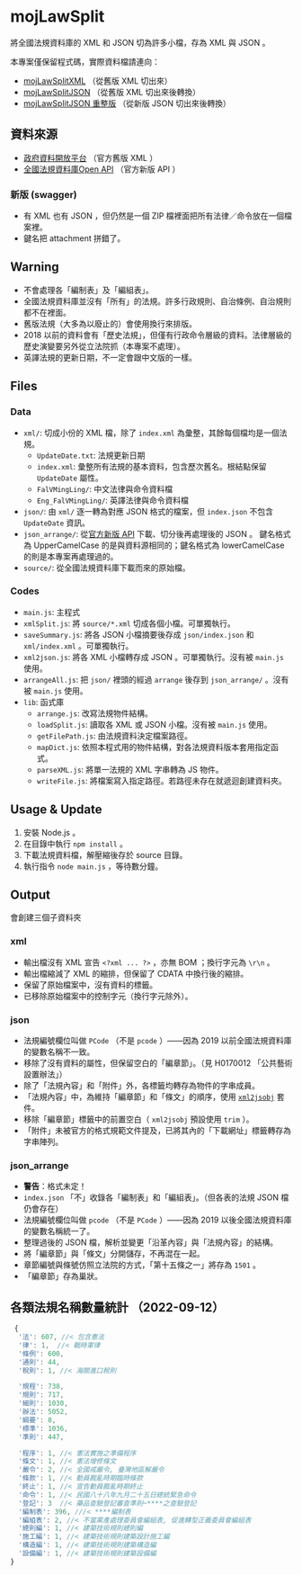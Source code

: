 # mojLawSplit
將全國法規資料庫的 XML 和 JSON 切為許多小檔，存為 XML 與 JSON 。

本專案僅保留程式碼，實際資料檔請連向：
* [mojLawSplitXML](https://github.com/kong0107/mojLawSplitXML) （從舊版 XML 切出來）
* [mojLawSplitJSON](https://github.com/kong0107/mojLawSplitJSON) （從舊版 XML 切出來後轉換）
* [mojLawSplitJSON 重整版](https://github.com/kong0107/mojLawSplitJSON/tree/arranged) （從新版 JSON 切出來後轉換）


## 資料來源
* [政府資料開放平台](https://data.gov.tw/datasets/search?query=%E6%B3%95%E8%A6%8F) （官方舊版 XML ）
* [全國法規資料庫Open API](https://law.moj.gov.tw/api/swagger/ui/index) （官方新版 API ）

### 新版 (swagger)
* 有 XML 也有 JSON ，但仍然是一個 ZIP 檔裡面把所有法律／命令放在一個檔案裡。
* 鍵名把 attachment 拼錯了。


## Warning
* 不會處理各「編制表」及「編組表」。
* 全國法規資料庫並沒有「所有」的法規。許多行政規則、自治條例、自治規則都不在裡面。
* 舊版法規（大多為以廢止的）會使用換行來排版。
* 2018 以前的資料會有「歷史法規」，但僅有行政命令層級的資料。法律層級的歷史演變要另外從立法院抓（本專案不處理）。
* 英譯法規的更新日期，不一定會跟中文版的一樣。


## Files

### Data
* `xml/`: 切成小份的 XML 檔，除了 `index.xml` 為彙整，其餘每個檔均是一個法規。
  * `UpdateDate.txt`: 法規更新日期
  * `index.xml`: 彙整所有法規的基本資料，包含歷次舊名。根結點保留 `UpdateDate` 屬性。
  * `FalVMingLing/`: 中文法律與命令資料檔
  * `Eng_FalVMingLing/`: 英譯法律與命令資料檔
* `json/`: 由 `xml/` 逐一轉為對應 JSON 格式的檔案，但 `index.json` 不包含 `UpdateDate` 資訊。
* `json_arrange/`: 從[官方新版 API](https://law.moj.gov.tw/api/swagger/ui/index) 下載、切分後再處理後的 JSON 。
  鍵名格式為 UpperCamelCase 的是與資料源相同的；鍵名格式為 lowerCamelCase 的則是本專案再處理過的。
* `source/`: 從全國法規資料庫下載而來的原始檔。

### Codes
* `main.js`: 主程式
* `xmlSplit.js`: 將 `source/*.xml` 切成各個小檔。可單獨執行。
* `saveSummary.js`: 將各 JSON 小檔摘要後存成 `json/index.json` 和 `xml/index.xml` 。可單獨執行。
* `xml2json.js`: 將各 XML 小檔轉存成 JSON 。可單獨執行。沒有被 `main.js` 使用。
* `arrangeAll.js`: 把 `json/` 裡頭的經過 `arrange` 後存到 `json_arrange/` 。沒有被 `main.js` 使用。
* `lib`: 函式庫
  * `arrange.js`: 改寫法規物件結構。
  * `loadSplit.js`: 讀取各 XML 或 JSON 小檔。沒有被 `main.js` 使用。
  * `getFilePath.js`: 由法規資料決定檔案路徑。
  * `mapDict.js`: 依照本程式用的物件結構，對各法規資料版本套用指定函式。
  * `parseXML.js`: 將單一法規的 XML 字串轉為 JS 物件。
  * `writeFile.js`: 將檔案寫入指定路徑。若路徑未存在就遞迴創建資料夾。


## Usage & Update
1. 安裝 Node.js 。
2. 在目錄中執行 `npm install` 。
3. 下載法規資料檔，解壓縮後存於 source 目錄。
4. 執行指令 `node main.js` ，等待數分鐘。


## Output
會創建三個子資料夾

### xml
* 輸出檔沒有 XML 宣告 `<?xml ... ?>` ，亦無 BOM ；換行字元為 `\r\n` 。
* 輸出檔縮減了 XML 的縮排，但保留了 CDATA 中換行後的縮排。
* 保留了原始檔案中，沒有資料的標籤。
* 已移除原始檔案中的控制字元（換行字元除外）。

### json
* 法規編號欄位叫做 `PCode` （不是 `pcode` ）——因為 2019 以前全國法規資料庫的變數名稱不一致。
* 移除了沒有資料的屬性，但保留空白的「編章節」。（見 H0170012 「公共藝術設置辦法」）
* 除了「法規內容」和「附件」外，各標籤均轉存為物件的字串成員。
* 「法規內容」中，為維持「編章節」和「條文」的順序，使用 [`xml2jsobj`](https://www.npmjs.com/package/xml2jsobj) 套件。
* 移除「編章節」標籤中的前置空白（ `xml2jsobj` 預設使用 `trim` ）。
* 「附件」未被官方的格式規範文件提及，已將其內的「下載網址」標籤轉存為字串陣列。

### json_arrange
* **警告**：格式未定！
* `index.json` 「不」收錄各「編制表」和「編組表」。（但各表的法規 JSON 檔仍會存在）
* 法規編號欄位叫做 `pcode` （不是 `PCode` ）——因為 2019 以後全國法規資料庫的變數名稱統一了。
* 整理過後的 JSON 檔，解析並變更「沿革內容」與「法規內容」的結構。
* 將「編章節」與「條文」分開儲存，不再混在一起。
* 章節編號與條號仿照立法院的方式，「第十五條之一」將存為 `1501` 。
* 「編章節」存為巢狀。


## 各類法規名稱數量統計 （2022-09-12）
```js
 {
  '法': 607, //< 包含憲法
  '律': 1,  //< 戰時軍律
  '條例': 600,
  '通則': 44,
  '稅則': 1, //< 海關進口稅則

  '規程': 738,
  '規則': 717,
  '細則': 1030,
  '辦法': 5052,
  '綱要': 8,
  '標準': 1036,
  '準則': 447,

  '程序': 1, //< 憲法實施之準備程序
  '條文': 1, //< 憲法增修條文
  '嚴令': 2, //< 全國戒嚴令, 臺灣地區解嚴令
  '條款': 1, //< 動員戡亂時期臨時條款
  '終止': 1, //< 宣告動員戡亂時期終止
  '命令': 1, //< 民國八十八年九月二十五日總統緊急命令
  '登記': 3  //< 藥品查驗登記審查準則─****之查驗登記
  '編制表': 396, ///< ****編制表
  '編組表': 2, //< 不當黨產處理委員會編組表, 促進轉型正義委員會編組表
  '總則編': 1, //< 建築技術規則總則編
  '施工編': 1, //< 建築技術規則建築設計施工編
  '構造編': 1, //< 建築技術規則建築構造編
  '設備編': 1, //< 建築技術規則建築設備編
}
```
